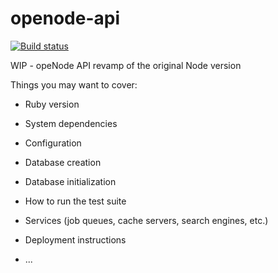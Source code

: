 # openode-api

[![Build status](https://travis-ci.org/martinlevesque/openode-api.svg?branch=master)](https://travis-ci.org/martinlevesque/openode-api)


WIP - opeNode API revamp of the original Node version


Things you may want to cover:

* Ruby version

* System dependencies

* Configuration

* Database creation

* Database initialization

* How to run the test suite

* Services (job queues, cache servers, search engines, etc.)

* Deployment instructions

* ...
